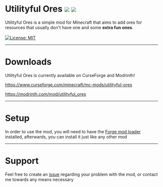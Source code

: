 
# Utilityful Ores [![](https://cf.way2muchnoise.eu/779971.svg)](https://www.curseforge.com/minecraft/mc-mods/utilityful-ores) [![](http://cf.way2muchnoise.eu/versions/779971.svg)](https://www.curseforge.com/minecraft/mc-mods/utilityful-ores)

Utilityful Ores is a simple mod for Minecraft that aims to  add ores for resources that usually don't have one and some **extra fun ones**.  
<br>
[![License: MIT](https://img.shields.io/badge/License-MIT-yellow.svg)](https://opensource.org/licenses/MIT)
***
# Downloads  

Utilityful Ores is currently available on CurseForge and Modrinth!  

https://www.curseforge.com/minecraft/mc-mods/utilityful-ores  

https://modrinth.com/mod/utilityful_ores  

***

# Setup

In order to use the mod, you will need to have the [Forge mod loader](https://files.minecraftforge.net/net/minecraftforge/forge/index_1.18.2.html) installed, afterwards, you can install it just like any other mod  

***

# Support  

Feel free to create an [issue](https://github.com/nexonerr/UtilityfulOres/issues) regarding your problem with the mod, or contact me towards any means necessary
